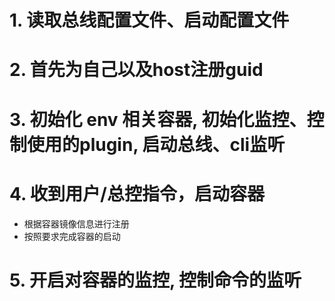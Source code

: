 

# 1. 读取总线配置文件、启动配置文件

# 2. 首先为自己以及host注册guid

# 3. 初始化 env 相关容器, 初始化监控、控制使用的plugin, 启动总线、cli监听

# 4. 收到用户/总控指令，启动容器
   - 根据容器镜像信息进行注册
   - 按照要求完成容器的启动

# 5. 开启对容器的监控, 控制命令的监听
